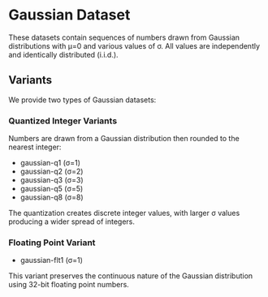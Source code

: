 # Gaussian Dataset

These datasets contain sequences of numbers drawn from Gaussian distributions with μ=0 and various values of σ. All values are independently and identically distributed (i.i.d.).

## Variants

We provide two types of Gaussian datasets:

### Quantized Integer Variants
Numbers are drawn from a Gaussian distribution then rounded to the nearest integer:
- gaussian-q1 (σ=1)
- gaussian-q2 (σ=2)
- gaussian-q3 (σ=3)
- gaussian-q5 (σ=5)
- gaussian-q8 (σ=8)

The quantization creates discrete integer values, with larger σ values producing a wider spread of integers.

### Floating Point Variant
- gaussian-flt1 (σ=1)

This variant preserves the continuous nature of the Gaussian distribution using 32-bit floating point numbers.
